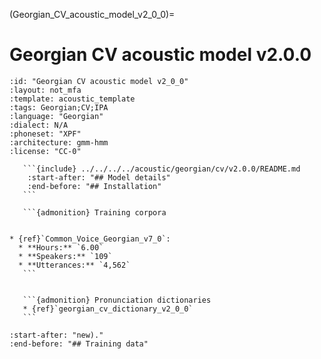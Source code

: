 
(Georgian_CV_acoustic_model_v2_0_0)=
# Georgian CV acoustic model v2.0.0

``````{acoustic} Georgian CV acoustic model v2.0.0
:id: "Georgian CV acoustic model v2_0_0"
:layout: not_mfa
:template: acoustic_template
:tags: Georgian;CV;IPA
:language: "Georgian"
:dialect: N/A
:phoneset: "XPF"
:architecture: gmm-hmm
:license: "CC-0"

   ```{include} ../../../../acoustic/georgian/cv/v2.0.0/README.md
    :start-after: "## Model details"
    :end-before: "## Installation"
   ```

   ```{admonition} Training corpora


* {ref}`Common_Voice_Georgian_v7_0`:
  * **Hours:** `6.00`
  * **Speakers:** `109`
  * **Utterances:** `4,562`
   ```


   ```{admonition} Pronunciation dictionaries
   * {ref}`georgian_cv_dictionary_v2_0_0`
   ```
``````

```{include} ../../../../acoustic/georgian/cv/v2.0.0/README.md
:start-after: "new)."
:end-before: "## Training data"
```
